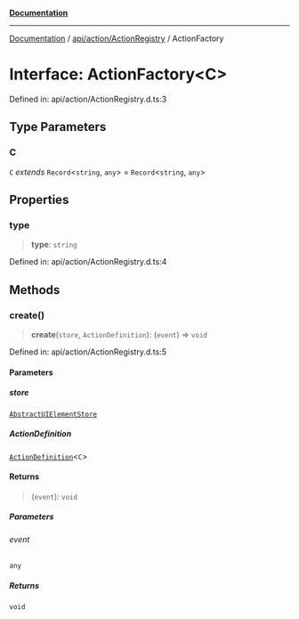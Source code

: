 [**Documentation**](../../../../index.md)

***

[Documentation](../../../../index.md) / [api/action/ActionRegistry](../index.md) / ActionFactory

# Interface: ActionFactory\<C\>

Defined in: api/action/ActionRegistry.d.ts:3

## Type Parameters

### C

`C` *extends* `Record`\<`string`, `any`\> = `Record`\<`string`, `any`\>

## Properties

### type

> **type**: `string`

Defined in: api/action/ActionRegistry.d.ts:4

## Methods

### create()

> **create**(`store`, `ActionDefinition`): (`event`) => `void`

Defined in: api/action/ActionRegistry.d.ts:5

#### Parameters

##### store

[`AbstractUIElementStore`](../../../../stores/AbstractUIElementStore/classes/AbstractUIElementStore.md)

##### ActionDefinition

[`ActionDefinition`](../../../../perspective-client/interfaces/ActionDefinition.md)\<`C`\>

#### Returns

> (`event`): `void`

##### Parameters

###### event

`any`

##### Returns

`void`
